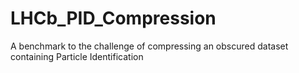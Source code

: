 # LHCb_PID_Compression
A benchmark to the challenge of compressing an obscured dataset containing Particle Identification
